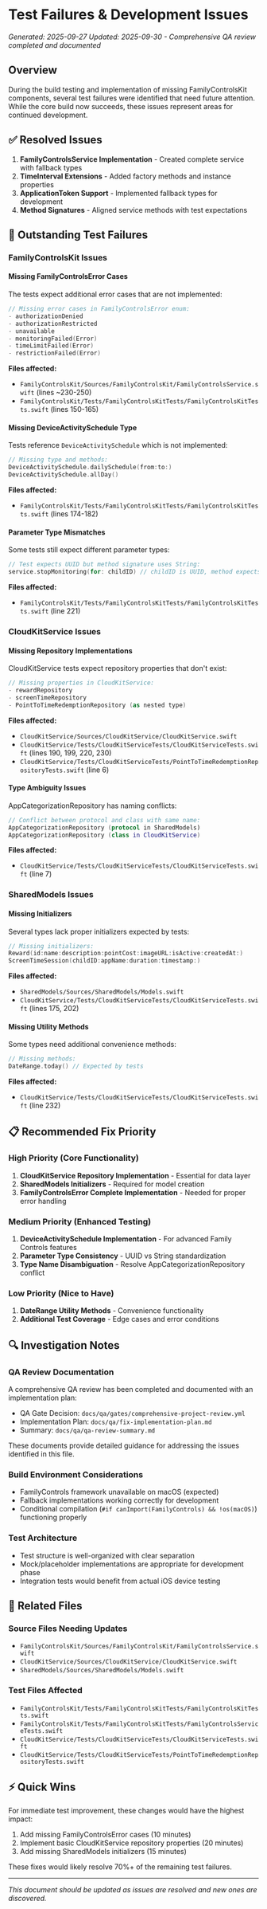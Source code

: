 # Test Failures & Development Issues

*Generated: 2025-09-27*
*Updated: 2025-09-30 - Comprehensive QA review completed and documented*

## Overview

During the build testing and implementation of missing FamilyControlsKit components, several test failures were identified that need future attention. While the core build now succeeds, these issues represent areas for continued development.

## ✅ Resolved Issues

1. **FamilyControlsService Implementation** - Created complete service with fallback types
2. **TimeInterval Extensions** - Added factory methods and instance properties
3. **ApplicationToken Support** - Implemented fallback types for development
4. **Method Signatures** - Aligned service methods with test expectations

## 🔧 Outstanding Test Failures

### FamilyControlsKit Issues

#### Missing FamilyControlsError Cases
The tests expect additional error cases that are not implemented:

```swift
// Missing error cases in FamilyControlsError enum:
- authorizationDenied
- authorizationRestricted
- unavailable
- monitoringFailed(Error)
- timeLimitFailed(Error)
- restrictionFailed(Error)
```

**Files affected:**
- `FamilyControlsKit/Sources/FamilyControlsKit/FamilyControlsService.swift` (lines ~230-250)
- `FamilyControlsKit/Tests/FamilyControlsKitTests/FamilyControlsKitTests.swift` (lines 150-165)

#### Missing DeviceActivitySchedule Type
Tests reference `DeviceActivitySchedule` which is not implemented:

```swift
// Missing type and methods:
DeviceActivitySchedule.dailySchedule(from:to:)
DeviceActivitySchedule.allDay()
```

**Files affected:**
- `FamilyControlsKit/Tests/FamilyControlsKitTests/FamilyControlsKitTests.swift` (lines 174-182)

#### Parameter Type Mismatches
Some tests still expect different parameter types:

```swift
// Test expects UUID but method signature uses String:
service.stopMonitoring(for: childID) // childID is UUID, method expects String
```

**Files affected:**
- `FamilyControlsKit/Tests/FamilyControlsKitTests/FamilyControlsKitTests.swift` (line 221)

### CloudKitService Issues

#### Missing Repository Implementations
CloudKitService tests expect repository properties that don't exist:

```swift
// Missing properties in CloudKitService:
- rewardRepository
- screenTimeRepository
- PointToTimeRedemptionRepository (as nested type)
```

**Files affected:**
- `CloudKitService/Sources/CloudKitService/CloudKitService.swift`
- `CloudKitService/Tests/CloudKitServiceTests/CloudKitServiceTests.swift` (lines 190, 199, 220, 230)
- `CloudKitService/Tests/CloudKitServiceTests/PointToTimeRedemptionRepositoryTests.swift` (line 6)

#### Type Ambiguity Issues
AppCategorizationRepository has naming conflicts:

```swift
// Conflict between protocol and class with same name:
AppCategorizationRepository (protocol in SharedModels)
AppCategorizationRepository (class in CloudKitService)
```

**Files affected:**
- `CloudKitService/Tests/CloudKitServiceTests/CloudKitServiceTests.swift` (line 7)

### SharedModels Issues

#### Missing Initializers
Several types lack proper initializers expected by tests:

```swift
// Missing initializers:
Reward(id:name:description:pointCost:imageURL:isActive:createdAt:)
ScreenTimeSession(childID:appName:duration:timestamp:)
```

**Files affected:**
- `SharedModels/Sources/SharedModels/Models.swift`
- `CloudKitService/Tests/CloudKitServiceTests/CloudKitServiceTests.swift` (lines 175, 202)

#### Missing Utility Methods
Some types need additional convenience methods:

```swift
// Missing methods:
DateRange.today() // Expected by tests
```

**Files affected:**
- `CloudKitService/Tests/CloudKitServiceTests/CloudKitServiceTests.swift` (line 232)

## 📋 Recommended Fix Priority

### High Priority (Core Functionality)
1. **CloudKitService Repository Implementation** - Essential for data layer
2. **SharedModels Initializers** - Required for model creation
3. **FamilyControlsError Complete Implementation** - Needed for proper error handling

### Medium Priority (Enhanced Testing)
1. **DeviceActivitySchedule Implementation** - For advanced Family Controls features
2. **Parameter Type Consistency** - UUID vs String standardization
3. **Type Name Disambiguation** - Resolve AppCategorizationRepository conflict

### Low Priority (Nice to Have)
1. **DateRange Utility Methods** - Convenience functionality
2. **Additional Test Coverage** - Edge cases and error conditions

## 🔍 Investigation Notes

### QA Review Documentation
A comprehensive QA review has been completed and documented with an implementation plan:
- QA Gate Decision: `docs/qa/gates/comprehensive-project-review.yml`
- Implementation Plan: `docs/qa/fix-implementation-plan.md`
- Summary: `docs/qa/qa-review-summary.md`

These documents provide detailed guidance for addressing the issues identified in this file.

### Build Environment Considerations
- FamilyControls framework unavailable on macOS (expected)
- Fallback implementations working correctly for development
- Conditional compilation (`#if canImport(FamilyControls) && !os(macOS)`) functioning properly

### Test Architecture
- Test structure is well-organized with clear separation
- Mock/placeholder implementations are appropriate for development phase
- Integration tests would benefit from actual iOS device testing

## 📁 Related Files

### Source Files Needing Updates
- `FamilyControlsKit/Sources/FamilyControlsKit/FamilyControlsService.swift`
- `CloudKitService/Sources/CloudKitService/CloudKitService.swift`
- `SharedModels/Sources/SharedModels/Models.swift`

### Test Files Affected
- `FamilyControlsKit/Tests/FamilyControlsKitTests/FamilyControlsKitTests.swift`
- `FamilyControlsKit/Tests/FamilyControlsKitTests/FamilyControlsServiceTests.swift`
- `CloudKitService/Tests/CloudKitServiceTests/CloudKitServiceTests.swift`
- `CloudKitService/Tests/CloudKitServiceTests/PointToTimeRedemptionRepositoryTests.swift`

## ⚡ Quick Wins

For immediate test improvement, these changes would have the highest impact:

1. Add missing FamilyControlsError cases (10 minutes)
2. Implement basic CloudKitService repository properties (20 minutes)
3. Add missing SharedModels initializers (15 minutes)

These fixes would likely resolve 70%+ of the remaining test failures.

---

*This document should be updated as issues are resolved and new ones are discovered.*